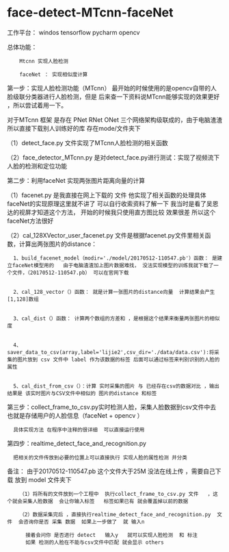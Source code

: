 # face-detect-MTcnn-faceNet
工作平台：
windos
tensorflow
pycharm
opencv

总体功能：

        Mtcnn 实现人脸检测
        
        faceNet ： 实现相似度计算






第一步：实现人脸检测功能（MTcnn）
最开始的时候使用的是opencv自带的人脸级联分类器进行人脸检测，但是 后来查一下资料说MTcnn能够实现的效果更好 ，所以尝试着用一下。
  
  对于MTcnn 框架 是存在 PNet RNet ONet 三个网络架构级联成的，由于电脑渣渣 所以直接下载别人训练好的库  存在mode/文件夹下 

（1）detect_face.py 文件实现了MTcnn人脸检测的相关函数



（2）face_detector_MTcnn.py 是对detect_face.py进行测试：实现了视频流下人脸的检测和定位功能


第二步：利用faceNet 实现两张图片距离向量的计算

（1）facenet.py 是我直接在网上下载的 文件 他实现了相关函数的处理具体faceNet的实现原理这里就不讲了 可以自行收索资料了解一下 我当时是看了吴恩达的视屏才知道这个方法， 开始的时候我只使用直方图比较 效果很差 所以这个faceNet方法很好

（2）cal_128XVector_user_facenet.py 文件是根据facenet.py文件里相关函数，计算出两张图片的distance：


      1、build_facenet_model（modir='./model/20170512-110547.pb'）函数： 是建立faceNet模型用的   由于电脑渣渣加上图片数据难找， 没法实现模型的训练我就下载了一个文件，（20170512-110547.pb） 可以在官网下载


      2、cal_128_vector（）函数： 就是计算一张图片的distance向量  计算结果会产生[1,128]数组 


      3、cal_dist（）函数： 计算两个数组的方差和 ，是根据这个结果来衡量两张图片的相似度
      
      
      4、saver_data_to_csv(array,label='lijie2',csv_dir='./data/data.csv'):将采集的图片放到 csv 文件中 label 作为该数据的标签 后面可以通过标签来判别识别的人脸的属性
      
      
      5、cal_dist_from_csv（）：计算 实时采集的图片 与 已经存在csv的数据对比 ，输出结果是 该实时图片与CSV文件中相似的 图片的distance 和标签



第三步：collect_frame_to_csv.py实时检测人脸，采集人脸数据到csv文件中去  也就是存储用户的人脸信息（faceNet + opencv ）

      具体实现方法 在程序中注释的很详细  可以直接运行使用
      
      
      
第四步：realtime_detect_face_and_recognition.py

      把相关的文件传放到必要的位置上可以直接执行 实现人脸的属性检测 并分类
      
      
      
      
备注：
由于20170512-110547.pb 这个文件大于25M  没法在线上传 ，需要自己下载  放到 model 文件夹下 

        （1）将所有的文件放到一个工程中  执行collect_frame_to_csv.py 文件   ，这个就会采集人脸数据  会让你输入标签   标签如果已有 就会覆盖掉以前的数据
        
        （2）数据采集完后 ，直接执行realtime_detect_face_and_recognition.py  文件  会咨询你是否 采集 数据  如果上一步做了  就 输入n
        
          接着会问你 是否进行 detect   输入y   就可以实现人脸检测  和 标注   
          如果 检测的人脸在不能与csv文件中匹配 就会显示 others
          


  





